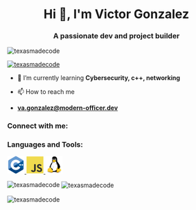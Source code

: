 <h1 align="center">Hi 👋, I'm Victor Gonzalez</h1>
<h3 align="center">A passionate dev and project builder</h3>

<p align="left"> <img src="https://komarev.com/ghpvc/?username=texasmadecode&label=Profile%20views&color=0e75b6&style=flat" alt="texasmadecode" /> </p>

<p align="left"> <a href="https://github.com/ryo-ma/github-profile-trophy"><img src="https://github-profile-trophy.vercel.app/?username=texasmadecode" alt="texasmadecode" /></a> </p>

- 🌱 I’m currently learning **Cybersecurity, c++, networking**

- 📫 How to reach me
- **va.gonzalez@modern-officer.dev**

<h3 align="left">Connect with me:</h3>
<p align="left">
</p>

<h3 align="left">Languages and Tools:</h3>
<p align="left"> <a href="https://www.w3schools.com/cpp/" target="_blank" rel="noreferrer"> <img src="https://raw.githubusercontent.com/devicons/devicon/master/icons/cplusplus/cplusplus-original.svg" alt="cplusplus" width="40" height="40"/> </a> <a href="https://developer.mozilla.org/en-US/docs/Web/JavaScript" target="_blank" rel="noreferrer"> <img src="https://raw.githubusercontent.com/devicons/devicon/master/icons/javascript/javascript-original.svg" alt="javascript" width="40" height="40"/> </a> <a href="https://www.linux.org/" target="_blank" rel="noreferrer"> <img src="https://raw.githubusercontent.com/devicons/devicon/master/icons/linux/linux-original.svg" alt="linux" width="40" height="40"/> </a> </p>

<p><img align="left" src="https://github-readme-stats.vercel.app/api/top-langs?username=texasmadecode&show_icons=true&locale=en&layout=compact" alt="texasmadecode" /></p>

<p>&nbsp;<img align="center" src="https://github-readme-stats.vercel.app/api?username=texasmadecode&show_icons=true&locale=en" alt="texasmadecode" /></p>

<p><img align="center" src="https://github-readme-streak-stats.herokuapp.com/?user=texasmadecode&" alt="texasmadecode" /></p>


<!---
texasmadecode/texasmadecode is a ✨ special ✨ repository because its `README.md` (this file) appears on your GitHub profile.
You can click the Preview link to take a look at your changes.
--->
